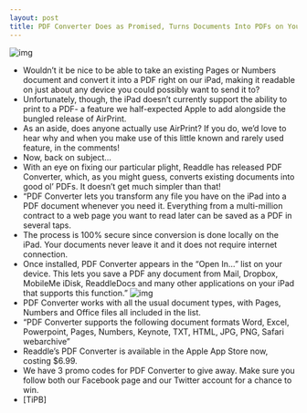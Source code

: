 ```yaml
---
layout: post
title: PDF Converter Does as Promised, Turns Documents Into PDFs on Your iPad
---
```

![img](http://media.idownloadblog.com/wp-content/uploads/2011/07/PDF-Converter-1.jpeg)
* Wouldn’t it be nice to be able to take an existing Pages or Numbers document and convert it into a PDF right on our iPad, making it readable on just about any device you could possibly want to send it to?
* Unfortunately, though, the iPad doesn’t currently support the ability to print to a PDF- a feature we half-expected Apple to add alongside the bungled release of AirPrint.
* As an aside, does anyone actually use AirPrint? If you do, we’d love to hear why and when you make use of this little known and rarely used feature, in the comments!
* Now, back on subject…
* With an eye on fixing our particular plight, Readdle has released PDF Converter, which, as you might guess, converts existing documents into good ol’ PDFs. It doesn’t get much simpler than that!
* “PDF Converter lets you transform any file you have on the iPad into a PDF document whenever you need it. Everything from a multi-million contract to a web page you want to read later can be saved as a PDF in several taps.
* The process is 100% secure since conversion is done locally on the iPad. Your documents never leave it and it does not require internet connection.
* Once installed, PDF Converter appears in the “Open In…” list on your device. This lets you save a PDF any document from Mail, Dropbox, MobileMe iDisk, ReaddleDocs and many other applications on your iPad that supports this function.”
![img](http://media.idownloadblog.com/wp-content/uploads/2011/07/PDF-Converter-2.jpeg)
* PDF Converter works with all the usual document types, with Pages, Numbers and Office files all included in the list.
* “PDF Converter supports the following document formats Word, Excel, Powerpoint, Pages, Numbers, Keynote, TXT, HTML, JPG, PNG, Safari webarchive”
* Readdle’s PDF Converter is available in the Apple App Store now, costing $6.99.
* We have 3 promo codes for PDF Converter to give away. Make sure you follow both our Facebook page and our Twitter account for a chance to win.
* [TiPB]

